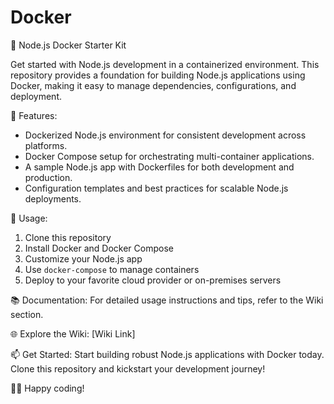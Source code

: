 # Docker

🐳 Node.js Docker Starter Kit

Get started with Node.js development in a containerized environment. This repository provides a foundation for building Node.js applications using Docker, making it easy to manage dependencies, configurations, and deployment.

🚀 Features:
- Dockerized Node.js environment for consistent development across platforms.
- Docker Compose setup for orchestrating multi-container applications.
- A sample Node.js app with Dockerfiles for both development and production.
- Configuration templates and best practices for scalable Node.js deployments.

🔧 Usage:
1. Clone this repository
2. Install Docker and Docker Compose
3. Customize your Node.js app
4. Use `docker-compose` to manage containers
5. Deploy to your favorite cloud provider or on-premises servers

📚 Documentation:
For detailed usage instructions and tips, refer to the Wiki section.

🌐 Explore the Wiki: [Wiki Link]

📫 Get Started:
Start building robust Node.js applications with Docker today. Clone this repository and kickstart your development journey!

👩‍💻 Happy coding!
